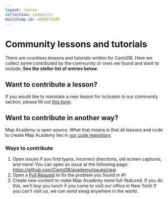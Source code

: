 ```yaml
---
layout: course
collection: community
mailchimp_id: eb9ddf4108
---
```

# Community lessons and tutorials

There are countless lessons and tutorials written for CartoDB. Here we collect some contributed by the community or ones we found and want to include. **See the stellar list of entries below.**

## Want to contribute a lesson?

If you would like to nominate a new lesson for inclusion to our community section, please fill out [this form](https://docs.google.com/forms/d/13KyJ2qzQvIc0FXJ34v1TUZydxk4eoZzhHEnBm2dhu3s/viewform?usp=send_form).

## Want to contribute in another way?

Map Academy is open source. What that means is that all lessons and code to create Map Academy lies in [our code repository](http://github.com/academy).

### Ways to contribute

1. Open issues if you find typos, incorrect directions, old screen captures, and more! You can open an issue at the following page: <a href="https://github.com/CartoDB/academy/issues/new">https://github.com/CartoDB/academy/issues/new</a>
2. Open a <a href="https://github.com/CartoDB/academy/compare">Pull Request</a> to fix the problem you found in #1
3. Create new content to make Map Academy more full-featured. If you do this, we'll buy you lunch if you come to visit our office in New York! If you can't visit us, we can send swag anywhere in the world.
